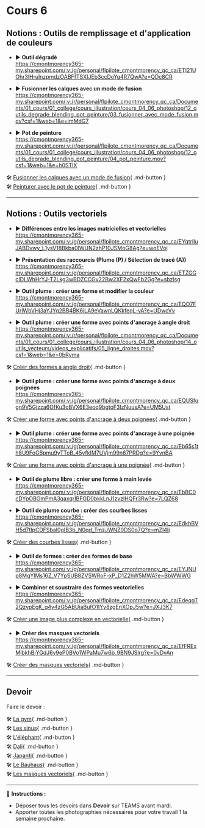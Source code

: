 # Cours 6

## Notions : Outils de remplissage et d'application de couleurs

- ▶️ **Outil dégradé**  
  https://cmontmorency365-my.sharepoint.com/:v:/g/personal/flpilote_cmontmorency_qc_ca/ETI21UOhr3lHrulnzpmdzOABFfTSXIJEb3ccDoYg4R7QwA?e=QDc8CR  

- ▶️ **Fusionner les calques avec un mode de fusion**  
  https://cmontmorency365-my.sharepoint.com/:v:/r/personal/flpilote_cmontmorency_qc_ca/Documents/01_cours/01_college/cours_illustration/cours_04_06_photoshop/12_outils_degrade_blending_pot_peinture/03_fusionner_avec_mode_fusion.mov?csf=1&web=1&e=imMdG7  

- ▶️ **Pot de peinture**  
  https://cmontmorency365-my.sharepoint.com/:v:/r/personal/flpilote_cmontmorency_qc_ca/Documents/01_cours/01_college/cours_illustration/cours_04_06_photoshop/12_outils_degrade_blending_pot_peinture/04_pot_peinture.mov?csf=1&web=1&e=h0STlX  

🛠️ [Fusionner les calques avec un mode de fusion](./exercices_photoshop/12_Mode_de_fusion.md){ .md-button }  
🛠️ [Peinturer avec le pot de peinture](./exercices_photoshop/12_Peinturer_avec_le_pot_de_peinture.md){ .md-button }  

---

## Notions : Outils vectoriels

- ▶️ **Différences entre les images matricielles et vectorielles**  
  https://cmontmorency365-my.sharepoint.com/:v:/g/personal/flpilote_cmontmorency_qc_ca/EYqtrIluJABDvwv_L1ysV18Bkba0IWUN2zhP10JSMoG8Ag?e=woEVoj  

- ▶️ **Présentation des raccourcis (Plume (P) / Sélection de tracé (A))**  
  https://cmontmorency365-my.sharepoint.com/:v:/g/personal/flpilote_cmontmorency_qc_ca/ETZGGcIDLWhHrYJ-T2Lkg3wBDZCCGv22Bw2XF2xQwFb2Gg?e=sbzlsg  

- ▶️ **Outil plume : créer une forme et modifier la couleur**  
  https://cmontmorency365-my.sharepoint.com/:v:/g/personal/flpilote_cmontmorency_qc_ca/EQO7FUrlWbVHj3aYJYq2BB4BK6jLA9eVawnLQKkfeqL-vA?e=UDwcVv  

- ▶️ **Outil plume : créer une forme avec points d'ancrage à angle droit**  
  https://cmontmorency365-my.sharepoint.com/:v:/r/personal/flpilote_cmontmorency_qc_ca/Documents/01_cours/01_college/cours_illustration/cours_04_06_photoshop/14_outils_vecteurs/videos_explicatifs/05_ligne_droites.mov?csf=1&web=1&e=0bRyma  

🛠️ [Créer des formes à angle droit](./exercices_photoshop/14_vecteur_angle_droit.md){ .md-button }  

- ▶️ **Outil plume : créer une forme avec points d'ancrage à deux poignées**  
  https://cmontmorency365-my.sharepoint.com/:v:/g/personal/flpilote_cmontmorency_qc_ca/EQUSfqgn9V5Gjzza6OfKu3oBVX6E3eoq9bgtoF3lzNuusA?e=UM5Ust  

🛠️ [Créer une forme avec points d'ancrage à deux poignées](./exercices_photoshop/14_vecteur_deux_poignees.md){ .md-button }  

- ▶️ **Outil plume : créer une forme avec points d'ancrage à une poignée**  
  https://cmontmorency365-my.sharepoint.com/:v:/g/personal/flpilote_cmontmorency_qc_ca/Eb65s1th8U9FoGBpmu9yTToB_45yfkIM7UVjm99n67PRDg?e=9YvnBA  

🛠️ [Créer une forme avec points d'ancrage à une poignée](./exercices_photoshop/14_vecteur_une_poignee.md){ .md-button }  

- ▶️ **Outil de plume libre : créer une forme à main levée**  
  https://cmontmorency365-my.sharepoint.com/:v:/g/personal/flpilote_cmontmorency_qc_ca/EbBC0cDYpOBGmPmA3qaxqrIBFGD0bkkLnJ1zvzlHQFr3Rw?e=7LQZ68  

- ▶️ **Outil de plume courbe : créer des courbes lisses**  
  https://cmontmorency365-my.sharepoint.com/:v:/g/personal/flpilote_cmontmorency_qc_ca/EdkhBVH5d7tIpCDFSbal0gIB3b_N0qd_TmzJWNZ0DS0o7Q?e=mZI4lj  

🛠️ [Créer des courbes lisses](./exercices_photoshop/14_vecteur_courbe.md){ .md-button }  

- ▶️ **Outil de formes : créer des formes de base**  
  https://cmontmorency365-my.sharepoint.com/:v:/g/personal/flpilote_cmontmorency_qc_ca/EYJNUp8MqYlMs16Z_V7YpSUB8ZVSWRoF-xP_D1Z2hW5MWA?e=BbWWWG  

- ▶️ **Combiner et soustraire des formes vectorielles**  
  https://cmontmorency365-my.sharepoint.com/:v:/g/personal/flpilote_cmontmorency_qc_ca/EdeqgT2QzypEgK_g4y4zG5ABUiaBufO1IYy8zgEnXOpJ5w?e=JXJ3K7  

🛠️ [Créer une image plus complexe en vectorielle](./exercices_photoshop/14_vecteur_avance.md){ .md-button }  

- ▶️ **Créer des masques vectoriels**  
  https://cmontmorency365-my.sharepoint.com/:v:/g/personal/flpilote_cmontmorency_qc_ca/EfFRExMlbkhBjYGdJ6y9eP0BVo1WPaMu7w6b_9BN9JSlrg?e=0vDvAn  

🛠️ [Créer des masques vectoriels](./exercices_photoshop/14_vecteur_masque.md){ .md-button }  

---

## Devoir

Faire le devoir :  

🛠️ [La gym](./devoirs_photoshop/vecteur_gym.md){ .md-button }  
🛠️ [Les sinus](./devoirs_photoshop/vecteur_sinus.md){ .md-button }  
🛠️ [L'éléphant](./devoirs_photoshop/vecteur_elephant.md){ .md-button }  
🛠️ [Dali](./devoirs_photoshop/vecteur_dali.md){ .md-button }  
🛠️ [Japanti](./devoirs_photoshop/vecteur_japanti.md){ .md-button }  
🛠️ [Le Bauhaus](./devoirs_photoshop/vecteur_bauhaus.md){ .md-button }  
🛠️ [Les masques vectoriels](https://cmontmorency365-my.sharepoint.com/:f:/g/personal/flpilote_cmontmorency_qc_ca/EpBjhXOwFLhAoOYwEEnfcjgBzVxx2OL5sTtmcUPoHJrU4A?e=B92tl9){ .md-button }  

---

📌 **Instructions :**  
- Déposer tous les devoirs dans **Devoir** sur TEAMS avant mardi.  
- Apporter toutes les photographies nécessaires pour votre travail 1 la semaine prochaine.  
